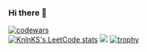 ### Hi there 👋

<!--
**michael2327/michael2327** is a ✨ _special_ ✨ repository because its `README.md` (this file) appears on your GitHub profile.

Here are some ideas to get you started:

- 🔭 I’m currently working on ...
- 🌱 I’m currently learning ...
- 👯 I’m looking to collaborate on ...
- 🤔 I’m looking for help with ...
- 💬 Ask me about ...
- 📫 How to reach me: ...
- 😄 Pronouns: ...
- ⚡ Fun fact: ...
-->

[![codewars](https://www.codewars.com/users/michael2327/badges/large)](https://www.codewars.com/users/michael2327)   
[![KnlnKS's LeetCode stats](https://leetcode-stats-six.vercel.app/api?username=milk1337)](https://github.com/michael2327/leetcode-stats)
![](https://github-profile-summary-cards.vercel.app/api/cards/profile-details?username=michael2327&theme=solarized_dark)
[![trophy](https://github-profile-trophy.vercel.app/?username=michael2327&theme=onedark)](https://github.com/michael2327/github-profile-trophy)
